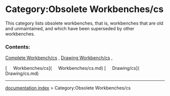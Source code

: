 # Category:Obsolete Workbenches/cs
This category lists obsolete workbenches, that is, workbenches that are old and unmaintained, and which have been superseded by other workbenches.

### Contents:

[Complete Workbench/cs](Complete_Workbench/cs.md) , [Drawing Workbench/cs](Drawing_Workbench/cs.md) ,

[<img src="images/Property.png" style="width:16px"> Workbenches/cs](<img src="images/Property.png" style="width:16px"> Workbenches/cs.md) [<img src="images/Property.png" style="width:16px"> Drawing/cs](<img src="images/Property.png" style="width:16px"> Drawing/cs.md)

---
[documentation index](../README.md) > Category:Obsolete Workbenches/cs
